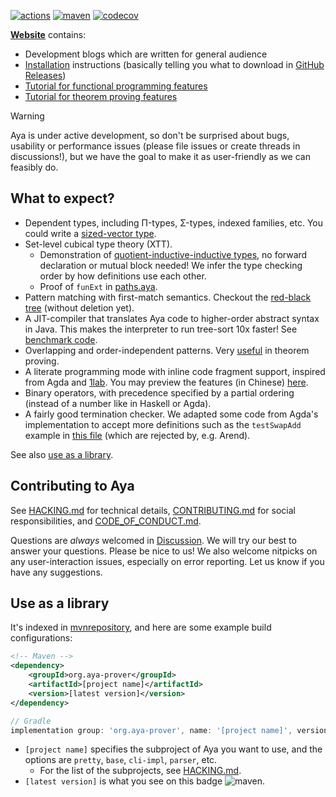 [![actions]](https://github.com/aya-prover/aya-dev/actions/workflows/gradle-check.yaml)
[![maven]][maven-repo]
[![codecov]](https://codecov.io/gh/aya-prover/aya-dev)

[**Website**](https://www.aya-prover.org) contains:

+ Development blogs which are written for general audience
+ [Installation](https://www.aya-prover.org/guide/install.html)
  instructions (basically telling you what to download in [GitHub Releases])
+ [Tutorial for functional programming features](https://www.aya-prover.org/guide/haskeller-tutorial.html)
+ [Tutorial for theorem proving features](https://www.aya-prover.org/guide/prover-tutorial.html)

> [!WARNING]
>
> Aya is under active development, so don't be surprised about bugs, usability or performance issues
> (please file issues or create threads in discussions!), but we have the goal to make it as
> user-friendly as we can feasibly do.

## What to expect?

+ Dependent types, including Π-types, Σ-types, indexed families, etc.
  You could write a [sized-vector type][gadt].
+ Set-level cubical type theory (XTT).
  + Demonstration of [quotient-inductive-inductive types][hiir],
    no forward declaration or mutual block needed!
    We infer the type checking order by how definitions use each other.
  + Proof of `funExt` in [paths.aya][funExt].
+ Pattern matching with first-match semantics.
  Checkout the [red-black tree][rbtree] (without deletion yet).
+ A JIT-compiler that translates Aya code to higher-order abstract syntax in Java.
  This makes the interpreter to run tree-sort 10x faster! See [benchmark code][tbtree-bench].
+ Overlapping and order-independent patterns. Very [useful][oop] in theorem proving.
+ A literate programming mode with inline code fragment support, inspired from Agda and [1lab].
  You may preview the features (in Chinese)
  [here](https://blog.kiva.moe/posts/intro-literate-aya.html).
+ Binary operators, with precedence specified by a partial ordering
  (instead of a number like in Haskell or Agda).
+ A fairly good termination checker.
  We adapted some code from Agda's implementation to accept more definitions such as the
  `testSwapAdd` example in [this file][foetus] (which are rejected by, e.g. Arend).

See also [use as a library](#use-as-a-library).

[GitHub Releases]: https://github.com/aya-prover/aya-dev/releases/tag/nightly-build
[1lab]: https://1lab.dev

## Contributing to Aya

See [HACKING.md](HACKING.md) for technical details,
[CONTRIBUTING.md](CONTRIBUTING.md) for social responsibilities,
and [CODE_OF_CONDUCT.md](CODE_OF_CONDUCT.md).

Questions are _always_ welcomed in [Discussion](https://github.com/aya-prover/aya-dev/discussions).
We will try our best to answer your questions. Please be nice to us!
We also welcome nitpicks on any user-interaction issues, especially on error reporting.
Let us know if you have any suggestions.

[actions]: https://github.com/aya-prover/aya-dev/actions/workflows/gradle-check.yaml/badge.svg
[codecov]: https://img.shields.io/codecov/c/github/aya-prover/aya-dev?logo=codecov&logoColor=white
[maven]: https://img.shields.io/maven-central/v/org.aya-prover/base?logo=gradle
[oop]: ../cli-impl/src/test/resources/shared/src/arith/nat/base.aya
[gadt]: ../cli-impl/src/test/resources/shared/src/data/vec/base.aya
[regularity]: ../cli-impl/src/test/resources/shared/src/paths.aya
[funExt]: ../cli-impl/src/test/resources/shared/src/paths.aya
[rbtree]: ../jit-compiler/src/test/resources/TreeSort.aya
[tbtree-bench]: ../jit-compiler/src/test/java/RedBlackTreeTest.java
[hiir]: https://www.aya-prover.org/blog/tt-in-tt-qiit.html
[foetus]: ../cli-impl/src/test/java/org/aya/test/fixtures/TerckError.java
[maven-repo]: https://repo1.maven.org/maven2/org/aya-prover

## Use as a library

It's indexed in [mvnrepository](https://mvnrepository.com/artifact/org.aya-prover),
and here are some example build configurations:

```xml
<!-- Maven -->
<dependency>
    <groupId>org.aya-prover</groupId>
    <artifactId>[project name]</artifactId>
    <version>[latest version]</version>
</dependency>
```

```groovy
// Gradle
implementation group: 'org.aya-prover', name: '[project name]', version: '[latest version]'
```

+ `[project name]` specifies the subproject of Aya you want to use,
  and the options are `pretty`, `base`, `cli-impl`, `parser`, etc.
  + For the list of the subprojects, see [HACKING.md](HACKING.md).
+ `[latest version]` is what you see on this badge ![maven].
